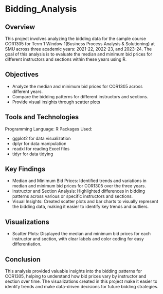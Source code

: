 # Bidding_Analysis
## Overview
This project involves analyzing the bidding data for the sample course COR1305 for Term 1 Window 1(Business Process Analysis & Solutioning) at SMU across three academic years: 2021-22, 2022-23, and 2023-24.
The goal of this analysis is to evaluate the median and minimum bid prices for different instructors and sections within these years using R. 

## Objectives
* Analyze the median and minimum bid prices for COR1305 across different years.
* Compare the bidding patterns for different instructors and sections.
* Provide visual insights through scatter plots 

## Tools and Technologies
Programming Language: R
Packages Used:
* ggplot2 for data visualization
* dplyr for data manipulation
* readxl for reading Excel files
* tidyr for data tidying

## Key Findings
* Median and Minimum Bid Prices: Identified trends and variations in median and minimum bid prices for COR1305 over the three years.
* Instructor and Section Analysis: Highlighted differences in bidding patterns across various or specific instructors and sections.
* Visual Insights: Created scatter plots and bar charts to visually represent the bidding data, making it easier to identify key trends and outliers.


## Visualizations
* Scatter Plots: Displayed the median and minimum bid prices for each instructor and section, with clear labels and color coding for easy differentiation.


## Conclusion
This analysis provided valuable insights into the bidding patterns for COR1305, helping to understand how bid prices vary by instructor and section over time. The visualizations created in this project make it easier to identify trends and make data-driven decisions for future bidding strategies.
